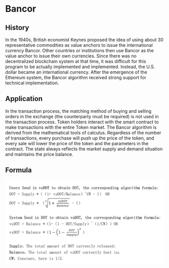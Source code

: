 # Bancor

## History

In the 1940s, British economist Keynes proposed the idea of ​​using about 30 representative commodities as value anchors to issue the international currency Bancor. Other countries or institutions then use Bancor as the value anchor to issue their own currencies. Since there was no decentralized blockchain system at that time, it was difficult for this program to be actually implemented and implemented. Instead, the U.S. dollar became an international currency. After the emergence of the Ethereum system, the Bancor algorithm received strong support for technical implementation.

## Application

In the transaction process, the matching method of buying and selling orders in the exchange \(the counterparty must be required\) is not used in the transaction process. Token holders interact with the smart contract to make transactions with the entire Token market. The Bancor algorithm is derived from the mathematical tools of calculus. Regardless of the number of transactions, every purchase will push up the price of the token, and every sale will lower the price of the token and the parameters in the contract. The state always reflects the market supply and demand situation and maintains the price balance.

## Formula

![](../.gitbook/assets/bancor%20%281%29.png)

